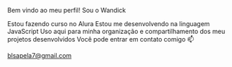 Bem vindo ao meu perfil!
Sou o Wandick

Estou fazendo curso no Alura
Estou me desenvolvendo na linguagem JavaScript
Uso aqui para minha organização e compartilhamento dos meu projetos desenvolvidos
Você pode entrar em contato comigo 📫

blsapela7@gmail.com
